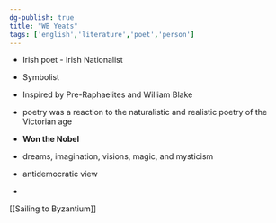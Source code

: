 ```yaml
---
dg-publish: true
title: "WB Yeats"
tags: ['english','literature','poet','person']
---
```


- Irish poet - Irish Nationalist
- Symbolist
- Inspired by Pre-Raphaelites and William Blake
- poetry was a reaction to the naturalistic and realistic poetry of the Victorian age
- **Won the Nobel**
- dreams, imagination, visions, magic, and mysticism

- antidemocratic view
- 
[[Sailing to Byzantium]]
